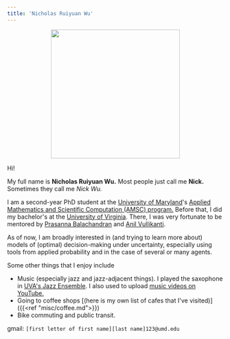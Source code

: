 ```yaml
---
title: 'Nicholas Ruiyuan Wu'
---
```

<div style="text-align: center;">

<img src="me_2024-10-25.jpg" width=300/>

</div>

Hi! 

My full name is **Nicholas Ruiyuan Wu.** Most people just call me **Nick.** Sometimes they call me *Nick Wu.*

I am a second-year PhD student at the [University of Maryland](https://maryland.edu/)'s [Applied Mathematics and Scientific Computation (AMSC) program.](https://amsc.umd.edu) Before that, I did my bachelor's at the [University of Virginia](https://www.virginia.edu/). There, I was very fortunate to be mentored by 
[Prasanna Balachandran](https://engineering.virginia.edu/faculty/prasanna-balachandran)
and [Anil Vullikanti](https://biocomplexity.virginia.edu/person/anil-vullikanti).

As of now, I am broadly interested in (and trying to learn more about) models of (optimal) decision-making under uncertainty, especially using tools from applied probability and in the case of several or many agents.

Some other things that I enjoy include
- Music (especially jazz and jazz-adjacent things). I played the saxophone in [UVA's Jazz Ensemble](https://www.youtube.com/watch?v=VESyseJabG4). I also used to upload [music videos on YouTube.](https://www.youtube.com/sladjkf)
- Going to coffee shops [(here is my own list of cafes that I've visited)]({{<ref "misc/coffee.md">}})
- Bike commuting and public transit.

gmail: `[first letter of first name][last name]123@umd.edu`
